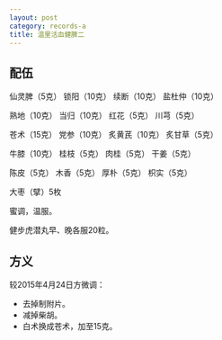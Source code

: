 ```yaml
---
layout: post
category: records-a
title: 温里活血健脾二
---
```


## 配伍 ##

仙灵脾（5克） 锁阳（10克） 续断（10克） 盐杜仲（10克）

熟地（10克） 当归（10克） 红花（5克） 川芎（5克）

苍术（15克） 党参（10克） 炙黄芪（10克） 炙甘草（5克）

牛膝（10克） 桂枝（5克） 肉桂（5克） 干姜（5克）

陈皮（5克） 木香（5克） 厚朴（5克） 枳实（5克） 

大枣（擘）5枚

蜜调，温服。

健步虎潜丸早、晚各服20粒。

## 方义 ##

较2015年4月24日方微调：

- 去掉制附片。
- 减掉柴胡。
- 白术换成苍术，加至15克。
